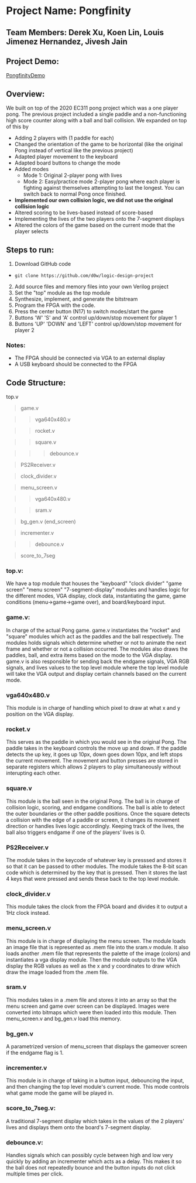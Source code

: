 # Project Name: Pongfinity

## Team Members: Derek Xu, Koen Lin, Louis Jimenez Hernandez, Jivesh Jain

## Project Demo:
[PongfinityDemo](https://youtu.be/Y_IMuAsLws4)

## Overview: 
We built on top of the 2020 EC311 pong project which was a one player pong. The previous project included a single paddle 
and a non-functioning high score counter along with a ball and ball collision. We expanded on top of this by 
- Adding 2 players with (1 paddle for each)
- Changed the orientation of the game to be horizontal (like the original Pong instead of vertical like the previous project)
- Adapted player movement to the keyboard
- Adapted board buttons to change the mode
- Added modes
  - Mode 1: Original 2-player pong with lives
  - Mode 2: Easy/practice mode 2-player pong where each player is fighting against themselves attempting to last the longest. You can switch back to normal Pong once finished.
- **Implemented our own collision logic, we did not use the original collision logic**
- Altered scoring to be lives-based instead of score-based
- Implementing the lives of the two players onto the 7-segment displays
- Altered the colors of the game based on the current mode that the player selects

## Steps to run:
1. Download GitHub code

 - `git clone https://github.com/d0w/logic-design-project`

2. Add source files and memory files into your own Verilog project
3. Set the "top" module as the top module
4. Synthesize, implement, and generate the bitstream
5. Program the FPGA with the code.
6. Press the center button (N17) to switch modes/start the game
7. Buttons 'W' 'S' and 'A' control up/down/stop movement for player 1
8. Buttons 'UP' 'DOWN' and 'LEFT' control up/down/stop movement for player 2
### Notes:
- The FPGA should be connected via VGA to an external display
- A USB keyboard should be connected to the FPGA

## Code Structure:
top.v

> game.v

>> vga640x480.v
    
>> rocket.v
    
>> square.v
    
>>> debounce.v
        
> PS2Receiver.v

> clock_divider.v

> menu_screen.v

>> vga640x480.v
    
>> sram.v
    
> bg_gen.v (end_screen)

>incrementer.v

>> debounce.v
    
> score_to_7seg



### top.v: 
We have a top module that houses the "keyboard" "clock divider" "game screen" "menu screen" "7-segment-display" modules
and handles logic for the different modes, VGA display, clock data, instantiating the game, game conditions (menu->game->game over),
and board/keyboard input. 

### game.v:
In charge of the actual Pong game. game.v instantiates the "rocket" and "square" modules which act as the paddles and the ball respectively. 
The modules holds signals which determine whether or not to animate the next frame and whether or not a collision occurred. The modules also draws the 
paddles, ball, and extra items based on the mode to the VGA display. game.v is also responsible for sending back the endgame signals, VGA RGB signals, and lives values
to the top level module where the top level module will take the VGA output and display certain channels based on the current mode.

### vga640x480.v
This module is in charge of handling which pixel to draw at what x and y position on the VGA display.

### rocket.v
This serves as the paddle in which you would see in the original Pong. The paddle takes in the keyboard controls the move up and down. If the paddle detects the up key,
it goes up 10px, down goes down 10px, and left stops the current movement. The movement and button presses are stored in separate registers which allows 2 players to 
play simultaneously without interupting each other.

### square.v
This module is the ball seen in the original Pong. The ball is in charge of collision logic, scoring, and endgame conditions. The ball is able to detect the outer boundaries
or the other paddle positions. Once the square detects a collision with the edge of a paddle or screen, it changes its movement direction or handles lives logic accordingly. 
Keeping track of the lives, the ball also triggers endgame if one of the players' lives is 0.

### PS2Receiver.v
The module takes in the keycode of whatever key is presssed and stores it so that it can be passed to other modules. The module takes the 8-bit scan code which 
is determined by the key that is pressed. Then it stores the last 4 keys that were pressed and sends these back to the top level module.

### clock_divider.v
This module takes the clock from the FPGA board and divides it to output a 1Hz clock instead.

### menu_screen.v
This module is in charge of displaying the menu screen. The module loads an image file that is represented as .mem file into the sram.v module. It also loads
another .mem file that represents the palette of the image (colors) and instantiates a vga display module. Then the module outputs to the VGA display the RGB values
as well as the x and y coordinates to draw which draw the image loaded from the .mem file. 

### sram.v
This modules takes in a .mem file and stores it into an array so that the menu screen and game over screen can be displayed. Images were converted into bitmaps which
were then loaded into this module. Then menu_screen.v and bg_gen.v load this memory.

### bg_gen.v
A parametrized version of menu_screen that displays the gameover screen if the endgame flag is 1.

### incrementer.v
This module is in charge of taking in a button input, debouncing the input, and then changing the top level module's current mode. This mode controls what game mode the game will be played in.

### score_to_7seg.v:
A traditional 7-segment display which takes in the values of the 2 players' lives and displays them onto the board's 7-segment display.

### debounce.v:
Handles signals which can possibly cycle between high and low very quickly by adding an incrementer which acts as a delay. This makes it so the ball does not repeatedly bounce
and the button inputs do not click multiple times per click.


